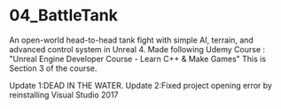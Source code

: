 # 04_BattleTank
An open-world head-to-head tank fight with simple AI, terrain, and advanced control system in Unreal 4.
Made following Udemy Course : "Unreal Engine Developer Course - Learn C++ & Make Games"
This is Section 3 of the course.

Update 1:DEAD IN THE WATER.
Update 2:Fixed project opening error by reinstalling Visual Studio 2017

